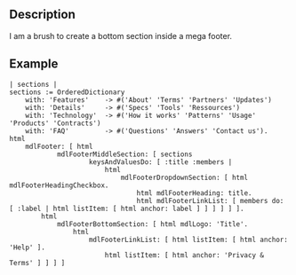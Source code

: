 Description
--------------------

I am a brush to create a bottom section inside a mega footer.

Example
--------------------

	| sections |
	sections := OrderedDictionary
		with: 'Features'	-> #('About' 'Terms' 'Partners' 'Updates')
		with: 'Details' 	-> #('Specs' 'Tools' 'Ressources')
		with: 'Technology'	-> #('How it works' 'Patterns' 'Usage' 'Products' 'Contracts')
		with: 'FAQ' 		-> #('Questions' 'Answers' 'Contact us').
	html
		mdlFooter: [ html
				mdlFooterMiddleSection: [ sections
						keysAndValuesDo: [ :title :members | 
							html
								mdlFooterDropdownSection: [ html mdlFooterHeadingCheckbox.
									html mdlFooterHeading: title.
									html mdlFooterLinkList: [ members do: [ :label | html listItem: [ html anchor: label ] ] ] ] ] ].
			html
				mdlFooterBottomSection: [ html mdlLogo: 'Title'.
					html
						mdlFooterLinkList: [ html listItem: [ html anchor: 'Help' ].
							html listItem: [ html anchor: 'Privacy & Terms' ] ] ] ]